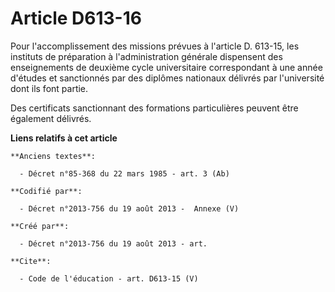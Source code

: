 # Article D613-16

Pour l'accomplissement des missions prévues à l'article D. 613-15, les instituts de préparation à l'administration générale
dispensent des enseignements de deuxième cycle universitaire correspondant à une année d'études et sanctionnés par des
diplômes nationaux délivrés par l'université dont ils font partie. 

Des certificats sanctionnant des formations particulières peuvent être également délivrés.

**Liens relatifs à cet article**

	**Anciens textes**:

	  - Décret n°85-368 du 22 mars 1985 - art. 3 (Ab)

	**Codifié par**:

	  - Décret n°2013-756 du 19 août 2013 -  Annexe (V)

	**Créé par**:

	  - Décret n°2013-756 du 19 août 2013 - art.

	**Cite**:

	  - Code de l'éducation - art. D613-15 (V)
